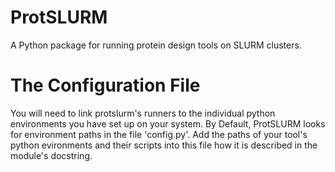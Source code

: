 # ProtSLURM
A Python package for running protein design tools on SLURM clusters.


# The Configuration File
You will need to link protslurm's runners to the individual python environments you have set up on your system.
By Default, ProtSLURM looks for environment paths in the file 'config.py'.
Add the paths of your tool's python evironments and their scripts into this file how it is described in the module's docstring.
